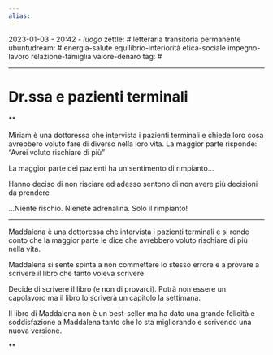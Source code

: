 ```yaml
---
alias: 
---
```

2023-01-03 - 20:42 - *luogo*
zettle: # letteraria transitoria permanente
ubuntudream: # energia-salute equilibrio-interiorità etica-sociale impegno-lavoro relazione-famiglia valore-denaro 
tag: #

---
# Dr.ssa e pazienti terminali

**

Miriam è una dottoressa che intervista i pazienti terminali e chiede loro cosa avrebbero voluto fare di diverso nella loro vita. La maggior parte risponde: “Avrei voluto rischiare di più”

La maggior parte dei pazienti ha un sentimento di rimpianto…

Hanno deciso di non risciare ed adesso sentono di non avere più decisioni da prendere

…Niente rischio. Nienete adrenalina. Solo il rimpianto!

  

---

Maddalena è una dottoressa che intervista i pazienti terminali e si rende conto che la maggior parte le dice che avrebbero voluto rischiare di più nella vita.

Maddalena si sente spinta a non commettere lo stesso errore e a provare a scrivere il libro che tanto voleva scrivere

Decide di scrivere il libro (e non di provarci). Potrà non essere un capolavoro ma il libro lo scriverà un capitolo la settimana.

Il libro di Maddalena non è un best-seller ma ha dato una grande felicità e soddisfazione a Maddalena tanto che lo sta migliorando e scrivendo una nuova versione.

**